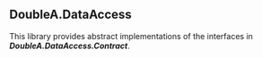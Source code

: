 ## DoubleA.DataAccess

This library provides abstract implementations of the interfaces in **_DoubleA.DataAccess.Contract_**.
